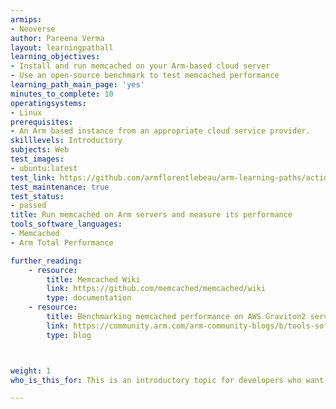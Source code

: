```yaml
---
armips:
- Neoverse
author: Pareena Verma
layout: learningpathall
learning_objectives:
- Install and run memcached on your Arm-based cloud server
- Use an open-source benchmark to test memcached performance
learning_path_main_page: 'yes'
minutes_to_complete: 10
operatingsystems:
- Linux
prerequisites:
- An Arm based instance from an appropriate cloud service provider.
skilllevels: Introductory
subjects: Web
test_images:
- ubuntu:latest
test_link: https://github.com/armflorentlebeau/arm-learning-paths/actions/runs/4312122327
test_maintenance: true
test_status:
- passed
title: Run memcached on Arm servers and measure its performance
tools_software_languages:
- Memcached
- Arm Total Performance

further_reading:
    - resource:
        title: Memcached Wiki
        link: https://github.com/memcached/memcached/wiki
        type: documentation
    - resource:
        title: Benchmarking memcached performance on AWS Graviton2 servers
        link: https://community.arm.com/arm-community-blogs/b/tools-software-ides-blog/posts/memcached-benchmarking-aws-graviton2-50-p-p-gains
        type: blog



weight: 1
who_is_this_for: This is an introductory topic for developers who want to use memcached as their in-memory key-value store.

---
```

